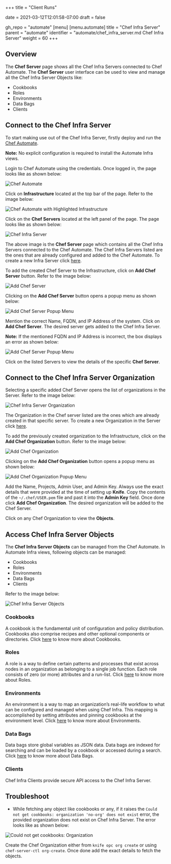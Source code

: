 +++
title = "Client Runs"

date = 2021-03-12T12:01:58-07:00
draft = false

gh_repo = "automate"
[menu]
  [menu.automate]
    title = "Chef Infra Server"
    parent = "automate"
    identifier = "automate/chef_infra_server.md Chef Infra Server"
    weight = 60
+++

## Overview

The __Chef Server__ page shows all the Chef Infra Servers connected to Chef Automate. The __Chef Server__ user interface can be used to view and manage all the Chef Infra Server Objects like:

- Cookbooks
- Roles
- Environments
- Data Bags
- Clients

## Connect to the Chef Infra Server

To start making use out of the Chef Infra Server, firstly deploy and run the [Chef Automate](https://docs.chef.io/automate/install/#installation-guide).

**Note:** No explicit configuration is required to install the Automate Infra views.

Login to Chef Automate using the credentials. Once logged in, the page looks like as shown below:

![Chef Automate](/images/automate/chef-automate-on-chef-infra-page.png)

Click on **Infrastructure** located at the top bar of the page. Refer to the image below:

![Chef Automate with Highlighted Infrastructure](/images/automate/chef-automate-infrastructure.png)

Click on the **Chef Servers** located at the left panel of the page. The page looks like as shown below:

![Chef Infra Server](/images/automate/chef-server-page.png)

The above image is the **Chef Server** page which contains all the Chef Infra Servers connected to the Chef Automate. The Chef Infra Servers listed are the ones that are already configured and added to the Chef Automate. To create a new Infra Server click [here](https://docs.chef.io/automate/infra_server/).

To add the created Chef Server to the Infrastructure, click on **Add Chef Server** button. Refer to the image below:

![Add Chef Server](/images/automate/add-chef-server-button.png)

Clicking on the **Add Chef Server** button opens a popup menu as shown below:

![Add Chef Server Popup Menu](/images/automate/add-chef-server-popup-menu.png)

Mention the correct Name, FQDN, and IP Address of the system. Click on **Add Chef Server**. The desired server gets added to the Chef Infra Server.

**Note:** If the mentioned FQDN and IP Address is incorrect, the box displays an error as shown below:

![Add Chef Server Popup Menu](/images/automate/add-chef-server-popup-menu-with-error.png)

Click on the listed Servers to view the details of the specific **Chef Server**.

## Connect to the Chef Infra Server Organization

Selecting a specific added Chef Server opens the list of organizations in the Server. Refer to the image below:

![Chef Infra Server Organization](/images/automate/chef-server-organization.png)

The Organization in the Chef server listed are the ones which are already created in that specific server. To create a new Organization in the Server click [here](https://docs.chef.io/automate/infra_server/#set-up-the-chef-infra-server).

To add the previously created organization to the Infrastructure, click on the **Add Chef Organization** button. Refer to the image below:

![Add Chef Organization](/images/automate/add-chef-organization-button.png)

Clicking on the **Add Chef Organization** button opens a popup menu as shown below:

![Add Chef Organization Popup Menu](/images/automate/add-chef-organization-popup-menu.png)

Add the Name, Projects, Admin User, and Admin Key. Always use the exact details that were provided at the time of setting up **Knife**. Copy the contents of the `~/.chef/USER.pem` file and past it into the **Admin Key** field. Once done click **Add Chef Organization**. The desired organization will be added to the Chef Server.

Click on any Chef Organization to view the **Objects**.

## Access Chef Infra Server Objects

The **Chef Infra Server Objects** can be managed from the Chef Automate. In Automate Infra views, following objects can be managed:

- Cookbooks
- Roles
- Environments
- Data Bags
- Clients

Refer to the image below:

![Chef Infra Server Objects](/images/automate/chef-infra-server-objects.png)

### Cookbooks

A cookbook is the fundamental unit of configuration and policy distribution. Cookbooks also comprise recipes and other optional components or directories. Click [here](https://docs.chef.io/cookbooks/) to know more about Cookbooks.

### Roles

A role is a way to define certain patterns and processes that exist across nodes in an organization as belonging to a single job function. Each role consists of zero (or more) attributes and a run-list. Click [here](https://docs.chef.io/roles/) to know more about Roles.

### Environments

An environment is a way to map an organization’s real-life workflow to what can be configured and managed when using Chef Infra. This mapping is accomplished by setting attributes and pinning cookbooks at the environment level. Click [here](https://docs.chef.io/environments/) to know more about Environments.

### Data Bags

Data bags store global variables as JSON data. Data bags are indexed for searching and can be loaded by a cookbook or accessed during a search. Click [here](https://docs.chef.io/data_bags/) to know more about Data Bags.

### Clients

Chef Infra Clients provide secure API access to the Chef Infra Server.

## Troubleshoot

- While fetching any object like cookbooks or any, if it raises the `Could not get cookbooks: organization 'no-org' does not exist` error, the provided organization does not exist on Chef Infra Server. The error looks like as shown below:

![Could not get cookbooks: Organization](/images/automate/could-not-get-cookbooks-organization.png)

Create the Chef Organization either from `knife opc org create` or using `chef-server-ctl org-create`. Once done add the exact details to fetch the objects.
